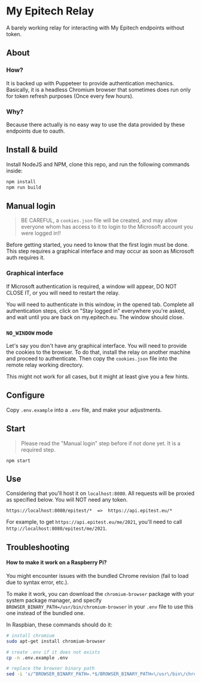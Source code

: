 # My Epitech Relay

A barely working relay for interacting with My Epitech endpoints without token.

## About

### How?
It is backed up with Puppeteer to provide authentication mechanics.
Basically, it is a headless Chromium browser that sometimes does run
only for token refresh purposes (Once every few hours).

### Why?
Because there actually is no easy way to use the data provided by
these endpoints due to oauth.

## Install & build

Install NodeJS and NPM, clone this repo, and run the following commands inside:

```bash
npm install
npm run build
```

## Manual login

> BE CAREFUL, a `cookies.json` file will be created, and may allow everyone whom
> has access to it to login to the Microsoft account you were logged in!!

Before getting started, you need to know that the first login must be done.
This step requires a graphical interface and may occur as soon as Microsoft auth
requires it.

### Graphical interface

If Microsoft authentication is required, a window will appear, DO NOT CLOSE IT,
or you will need to restart the relay.

You will need to authenticate in this window, in the opened tab. Complete all
authentication steps, click on "Stay logged in" everywhere you're asked, and
wait until you are back on my.epitech.eu. The window should close.

### `NO_WINDOW` mode

Let's say you don't have any graphical interface. You will need to provide the
cookies to the browser. To do that, install the relay on another machine and
proceed to authenticate. Then copy the `cookies.json` file into the remote relay
working directory.

This might not work for all cases, but it might at least give you a few hints.

## Configure

Copy `.env.example` into a `.env` file, and make your adjustments.

## Start

> Please read the "Manual login" step before if not done yet. It is a required step.

```
npm start
```

## Use

Considering that you'll host it on `localhost:8080`.
All requests will be proxied as specified below. You will NOT need any token.

```
https://localhost:8080/epitest/*  =>  https://api.epitest.eu/*
```

For example, to get `https://api.epitest.eu/me/2021`,
you'll need to call `http://localhost:8080/epitest/me/2021`.

## Troubleshooting

#### How to make it work on a Raspberry Pi?

You might encounter issues with the bundled Chrome revision (fail to load due
to syntax error, etc.).

To make it work, you can download the `chromium-browser` package with your
system package manager, and specify `BROWSER_BINARY_PATH=/usr/bin/chromium-browser`
in your `.env` file to use this one instead of the bundled one.

In Raspbian, these commands should do it:
```bash
# install chromium
sudo apt-get install chromium-browser

# create .env if it does not exists
cp -n .env.example .env

# replace the browser binary path
sed -i 's/^BROWSER_BINARY_PATH=.*$/BROWSER_BINARY_PATH=\/usr\/bin\/chromium-browser/' .env
```
